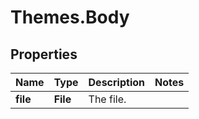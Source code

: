 # Themes.Body

## Properties
Name | Type | Description | Notes
------------ | ------------- | ------------- | -------------
**file** | **File** | The file. | 
